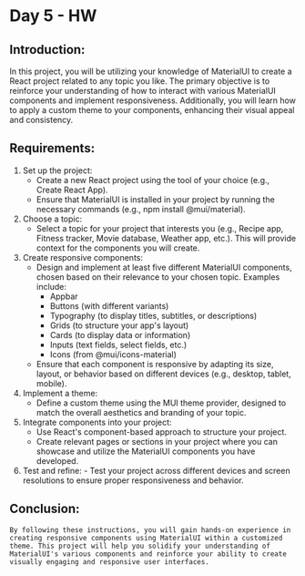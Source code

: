 # Day 5 - HW

## Introduction:

In this project, you will be utilizing your knowledge of MaterialUI to create a React project related to any topic you like. The primary objective is to reinforce your understanding of how to interact with various MaterialUI components and implement responsiveness. Additionally, you will learn how to apply a custom theme to your components, enhancing their visual appeal and consistency.

## Requirements:

1.  Set up the project:
    -   Create a new React project using the tool of your choice (e.g., Create React App).
    -   Ensure that MaterialUI is installed in your project by running the necessary commands (e.g., npm install @mui/material).
2.  Choose a topic:
    -   Select a topic for your project that interests you (e.g., Recipe app, Fitness tracker, Movie database, Weather app, etc.). This will provide context for the components you will create.
3.  Create responsive components:
    -   Design and implement at least five different MaterialUI components, chosen based on their relevance to your chosen topic. Examples include:
        -   Appbar
        -   Buttons (with different variants)
        -   Typography (to display titles, subtitles, or descriptions)
        -   Grids (to structure your app's layout)
        -   Cards (to display data or information)
        -   Inputs (text fields, select fields, etc.)
        -   Icons (from @mui/icons-material)
    -   Ensure that each component is responsive by adapting its size, layout, or behavior based on different devices (e.g., desktop, tablet, mobile).
4.  Implement a theme:
    -   Define a custom theme using the MUI theme provider, designed to match the overall aesthetics and branding of your topic.
5.  Integrate components into your project:
    -   Use React's component-based approach to structure your project.
    -   Create relevant pages or sections in your project where you can showcase and utilize the MaterialUI components you have developed.
6.  Test and refine: - Test your project across different devices and screen resolutions to ensure proper responsiveness and behavior.

## Conclusion:

    By following these instructions, you will gain hands-on experience in creating responsive components using MaterialUI within a customized theme. This project will help you solidify your understanding of MaterialUI's various components and reinforce your ability to create visually engaging and responsive user interfaces.
